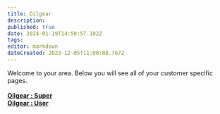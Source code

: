 ```yaml
---
title: Oilgear
description: 
published: true
date: 2024-01-19T14:59:57.102Z
tags: 
editor: markdown
dateCreated: 2023-12-05T11:00:08.767Z
---
```


Welcome to your area. Below you will see all of your customer specific pages.<br><br><b>[Oilgear : Super](/Apps/Customers/Oilgear/Oilgear~Super)<br></b><b>[Oilgear : User](/Apps/Customers/Oilgear/Oilgear~User)<br></b>